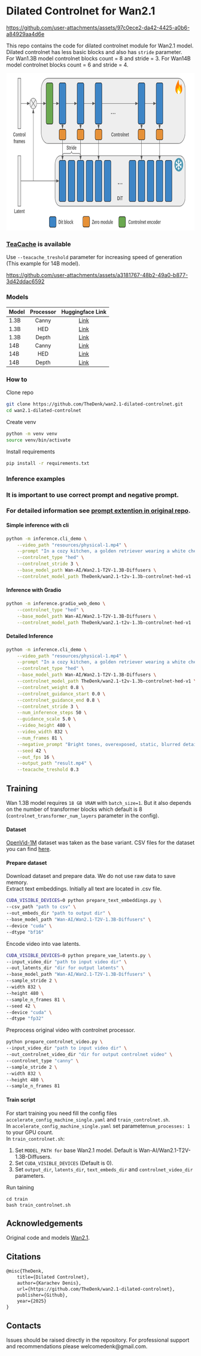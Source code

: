 # Dilated Controlnet for Wan2.1

https://github.com/user-attachments/assets/97c0ece2-da42-4425-a0b6-a84929aa4d6e

This repo contains the code for dilated controlnet module for Wan2.1 model.  
Dilated controlnet has less basic blocks and also has `stride` parameter.  
For Wan1.3B model controlnet blocks count = 8 and stride = 3. 
For Wan14B model controlnet blocks count = 6 and stride = 4. 
<p>
    <img src="./resources/scheme.png" width="832" height="420" title="dilated_scheme"/>
</p>

### [TeaCache](https://github.com/ali-vilab/TeaCache) is available  
Use `--teacache_treshold` parameter for increasing speed of generation (This example for 14B model).  

https://github.com/user-attachments/assets/a3181767-48b2-49a0-b877-3d42ddac6592


### Models  
| Model | Processor | Huggingface Link |
|-------|:-----------:|:------------------:|
| 1.3B  | Canny     | [Link](https://huggingface.co/TheDenk/wan2.1-t2v-1.3b-controlnet-canny-v1)             |
| 1.3B  | HED       | [Link](https://huggingface.co/TheDenk/wan2.1-t2v-1.3b-controlnet-hed-v1)             |
| 1.3B  | Depth     | [Link](https://huggingface.co/TheDenk/wan2.1-t2v-1.3b-controlnet-depth-v1)             |
| 14B   | Canny     | [Link](https://huggingface.co/TheDenk/wan2.1-t2v-14b-controlnet-canny-v1)             |
| 14B   | HED       | [Link](https://huggingface.co/TheDenk/wan2.1-t2v-14b-controlnet-hed-v1)             |
| 14B   | Depth     | [Link](https://huggingface.co/TheDenk/wan2.1-t2v-14b-controlnet-depth-v1)             |

### How to
Clone repo 
```bash
git clone https://github.com/TheDenk/wan2.1-dilated-controlnet.git
cd wan2.1-dilated-controlnet
```
  
Create venv  
```bash
python -m venv venv
source venv/bin/activate
```
  
Install requirements
```bash
pip install -r requirements.txt
```

### Inference examples
### It is important to use correct prompt and negative prompt. 
### For detailed information see <a href="https://github.com/Wan-Video/Wan2.1?tab=readme-ov-file#2-using-prompt-extension-2">prompt extention in original repo</a>.
#### Simple inference with cli
```bash
python -m inference.cli_demo \
    --video_path "resources/physical-1.mp4" \
    --prompt "In a cozy kitchen, a golden retriever wearing a white chef's hat and a blue apron stands at the table, holding a sharp kitchen knife and skillfully slicing fresh tomatoes. Its tail sways gently, and its gaze is focused and gentle. There are already several neatly arranged tomatoes on the wooden chopping board in front of me. The kitchen has soft lighting, with various kitchen utensils hanging on the walls and several pots of green plants placed on the windowsill." \
    --controlnet_type "hed" \
    --controlnet_stride 3 \
    --base_model_path Wan-AI/Wan2.1-T2V-1.3B-Diffusers \
    --controlnet_model_path TheDenk/wan2.1-t2v-1.3b-controlnet-hed-v1
```

#### Inference with Gradio
```bash
python -m inference.gradio_web_demo \
    --controlnet_type "hed" \
    --base_model_path Wan-AI/Wan2.1-T2V-1.3B-Diffusers \
    --controlnet_model_path TheDenk/wan2.1-t2v-1.3b-controlnet-hed-v1
```
#### Detailed Inference
```bash
python -m inference.cli_demo \
    --video_path "resources/physical-1.mp4" \
    --prompt "In a cozy kitchen, a golden retriever wearing a white chef's hat and a blue apron stands at the table, holding a sharp kitchen knife and skillfully slicing fresh tomatoes. Its tail sways gently, and its gaze is focused and gentle. There are already several neatly arranged tomatoes on the wooden chopping board in front of me. The kitchen has soft lighting, with various kitchen utensils hanging on the walls and several pots of green plants placed on the windowsill." \
    --controlnet_type "hed" \
    --base_model_path Wan-AI/Wan2.1-T2V-1.3B-Diffusers \
    --controlnet_model_path TheDenk/wan2.1-t2v-1.3b-controlnet-hed-v1 \
    --controlnet_weight 0.8 \
    --controlnet_guidance_start 0.0 \
    --controlnet_guidance_end 0.8 \
    --controlnet_stride 3 \
    --num_inference_steps 50 \
    --guidance_scale 5.0 \
    --video_height 480 \
    --video_width 832 \
    --num_frames 81 \
    --negative_prompt "Bright tones, overexposed, static, blurred details, subtitles, style, works, paintings, images, static, overall gray, worst quality, low quality, JPEG compression residue, ugly, incomplete, extra fingers, poorly drawn hands, poorly drawn faces, deformed, disfigured, misshapen limbs, fused fingers, still picture, messy background, three legs, many people in the background, walking backwards" \
    --seed 42 \
    --out_fps 16 \
    --output_path "result.mp4" \
    --teacache_treshold 0.3
```


## Training
Wan 1.3B model requires `18 GB VRAM` with `batch_size=1`. But it also depends on the number of transformer blocks which default is 8 (`controlnet_transformer_num_layers` parameter in the config).  

#### Dataset
<a href="https://huggingface.co/datasets/nkp37/OpenVid-1M">OpenVid-1M</a> dataset was taken as the base variant. CSV files for the dataset you can find <a href="https://huggingface.co/datasets/nkp37/OpenVid-1M/tree/main/data/train">here</a>.

#### Prepare dataset
Download dataset and prepare data. We do not use raw data to save memory.   
Extract text embeddings. Initially all text are located in .csv file.    
```bash
CUDA_VISIBLE_DEVICES=0 python prepare_text_embeddings.py \
--csv_path "path to csv" \
--out_embeds_dir "path to output dir" \
--base_model_path "Wan-AI/Wan2.1-T2V-1.3B-Diffusers" \
--device "cuda" \
--dtype "bf16"
```
Encode video into vae latents.  
```bash
CUDA_VISIBLE_DEVICES=0 python prepare_vae_latents.py \
--input_video_dir "path to input video dir" \
--out_latents_dir "dir for output latents" \
--base_model_path "Wan-AI/Wan2.1-T2V-1.3B-Diffusers" \
--sample_stride 2 \
--width 832 \
--height 480 \
--sample_n_frames 81 \
--seed 42 \
--device "cuda" \
--dtype "fp32"
```
Preprocess original video with controlnet processor.  
```bash
python prepare_controlnet_video.py \
--input_video_dir "path to input video dir" \
--out_controlnet_video_dir "dir for output controlnet video" \
--controlnet_type "canny" \
--sample_stride 2 \
--width 832 \
--height 480 \
--sample_n_frames 81 
```

#### Train script
For start training you need fill the config files `accelerate_config_machine_single.yaml` and `train_controlnet.sh`.  
In `accelerate_config_machine_single.yaml` set parameter`num_processes: 1` to your GPU count.  
In `train_controlnet.sh`:  
1. Set `MODEL_PATH for` base Wan2.1 model. Default is Wan-AI/Wan2.1-T2V-1.3B-Diffusers.  
2. Set `CUDA_VISIBLE_DEVICES` (Default is 0).  
3. Set `output_dir`, `latents_dir`, `text_embeds_dir` and `controlnet_video_dir` parameters.  

Run taining
```
cd train
bash train_controlnet.sh
```

## Acknowledgements
Original code and models [Wan2.1](https://github.com/Wan-Video/Wan2.1).  


## Citations
```
@misc{TheDenk,
    title={Dilated Controlnet},
    author={Karachev Denis},
    url={https://github.com/TheDenk/wan2.1-dilated-controlnet},
    publisher={Github},
    year={2025}
}
```

## Contacts
<p>Issues should be raised directly in the repository. For professional support and recommendations please <a>welcomedenk@gmail.com</a>.</p>
